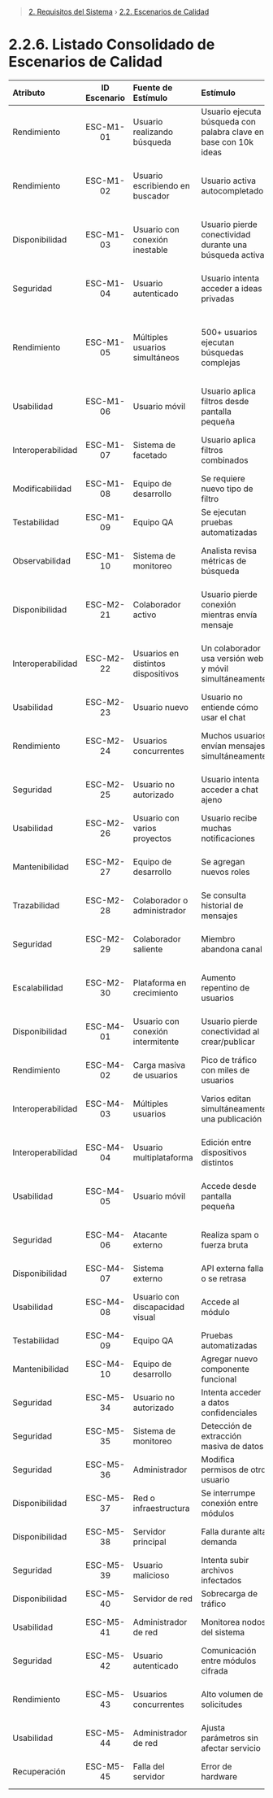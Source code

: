 > [2. Requisitos del Sistema](../2.md) › [2.2. Escenarios de Calidad](2.2.md)

# 2.2.6. Listado Consolidado de Escenarios de Calidad

| **Atributo** | **ID Escenario** | **Fuente de Estímulo** | **Estímulo** | **Artefacto** | **Entorno** | **Respuesta** | **Medida de Respuesta** |
|:-|:-:|:-|:-|:-|:-|:-|:-|
| Rendimiento | ESC-M1-01 | Usuario realizando búsqueda | Usuario ejecuta búsqueda con palabra clave en base con 10k ideas | Motor de búsqueda del módulo | Base de datos con 10,000 ideas indexadas | El sistema devuelve resultados ordenados por relevancia | p95 ≤ 1 s | Garantiza experiencia fluida |
| Rendimiento | ESC-M1-02 | Usuario escribiendo en buscador | Usuario activa autocompletado | Servicio de autocompletado | Interacción en tiempo real | El sistema muestra sugerencias relevantes sin duplicados | p95 ≤ 150 ms | Crítico para UX moderna |
| Disponibilidad | ESC-M1-03 | Usuario con conexión inestable | Usuario pierde conectividad durante una búsqueda activa | Módulo de Búsqueda | Uso normal con conexión intermitente | El sistema guarda caché local y restaura estado al reconectarse | Restauración ≤ 3 s | Evita frustración y pérdida de contexto |
| Seguridad | ESC-M1-04 | Usuario autenticado | Usuario intenta acceder a ideas privadas | Control de acceso del módulo | Múltiples niveles de visibilidad | El sistema filtra resultados según permisos del usuario | 100 % visibilidad respetada | Protege confidencialidad |
| Rendimiento | ESC-M1-05 | Múltiples usuarios simultáneos | 500+ usuarios ejecutan búsquedas complejas | Servidor de búsqueda | Pico de tráfico en horario prime | El sistema mantiene respuesta aceptable gracias a indexación y caché | p95 ≤ 2 s | Asegura escalabilidad |
| Usabilidad | ESC-M1-06 | Usuario móvil | Usuario aplica filtros desde pantalla pequeña | Interfaz responsive del módulo | Dispositivo < 6” | Interfaz adaptada con filtros colapsables | 100 % funciones accesibles | Clave para accesibilidad |
| Interoperabilidad | ESC-M1-07 | Sistema de facetado | Usuario aplica filtros combinados | API de filtrado | Consulta con múltiples filtros | El sistema procesa filtros de forma consistente | Actualización ≤ 500 ms | Coherencia en navegación facetada |
| Modificabilidad | ESC-M1-08 | Equipo de desarrollo | Se requiere nuevo tipo de filtro | Código fuente del módulo | Evolución del sistema | Se agrega sin afectar lógica existente | Implementación ≤ 2 días | Facilita extensión |
| Testabilidad | ESC-M1-09 | Equipo QA | Se ejecutan pruebas automatizadas | Entorno de staging | Datos de prueba simulados | Se registran logs y métricas completas | Cobertura ≥ 85 % | Asegura calidad continua |
| Observabilidad | ESC-M1-10 | Sistema de monitoreo | Analista revisa métricas de búsqueda | Subsistema de telemetría | Producción | Registro de eventos y métricas de latencia | 100 % búsquedas registradas | Optimización basada en datos |
| Disponibilidad | ESC-M2-21 | Colaborador activo | Usuario pierde conexión mientras envía mensaje | Módulo de Chat | Conexión inestable | Sistema guarda mensaje localmente y lo reenvía al reconectarse | Recuperación ≤ 5 s |
| Interoperabilidad | ESC-M2-22 | Usuarios en distintos dispositivos | Un colaborador usa versión web y móvil simultáneamente | Servicio de sincronización | Sesión multi-dispositivo | Los mensajes se reflejan en ambos dispositivos sin duplicados | Sincronización ≤ 1 s |
| Usabilidad | ESC-M2-23 | Usuario nuevo | Usuario no entiende cómo usar el chat | Interfaz de chat | Primer acceso | Se despliega tutorial guiado con ejemplos | Tasa de error ≤ 2 % |
| Rendimiento | ESC-M2-24 | Usuarios concurrentes | Muchos usuarios envían mensajes simultáneamente | Servidor de chat | Alta concurrencia | Sistema usa colas para mantener latencia estable | Latencia ≤ 2 s con 100+ usuarios |
| Seguridad | ESC-M2-25 | Usuario no autorizado | Usuario intenta acceder a chat ajeno | Control de acceso del chat | Intento no válido | Sistema rechaza conexión y registra intento | 100 % intentos bloqueados |
| Usabilidad | ESC-M2-26 | Usuario con varios proyectos | Usuario recibe muchas notificaciones | Subsistema de notificaciones | Sesión con múltiples canales | Sistema agrupa y permite silenciar chats | Reducción de alertas ≥ 70 % |
| Mantenibilidad | ESC-M2-27 | Equipo de desarrollo | Se agregan nuevos roles | Código del módulo de roles | Mantenimiento planificado | Nuevos roles configurables sin afectar existentes | Despliegue ≤ 10 min |
| Trazabilidad | ESC-M2-28 | Colaborador o administrador | Se consulta historial de mensajes | Base de datos del chat | Panel del proyecto | Se muestra registro con fecha y autor | Consulta ≤ 2 s |
| Seguridad | ESC-M2-29 | Colaborador saliente | Miembro abandona canal | Sistema de control de acceso | Cierre de sesión | Revoca permisos y conserva registro | Revocación ≤ 3 s |
| Escalabilidad | ESC-M2-30 | Plataforma en crecimiento | Aumento repentino de usuarios | Microservicio de chat | Pico de 5000 usuarios | Escala horizontalmente y mantiene latencia | Disponibilidad ≥ 95 % |
| Disponibilidad | ESC-M4-01 | Usuario con conexión intermitente | Usuario pierde conectividad al crear/publicar | Módulo de Publicación | Uso normal | Autoguarda y recupera borrador al reconectarse | Recuperación ≤ 5 s | Evita pérdida de trabajo |
| Rendimiento | ESC-M4-02 | Carga masiva de usuarios | Pico de tráfico con miles de usuarios | Servidor principal | Alta concurrencia | Sistema escala horizontalmente | Disponibilidad ≥ 90 % | Garantiza confiabilidad |
| Interoperabilidad | ESC-M4-03 | Múltiples usuarios | Varios editan simultáneamente una publicación | Interfaz de publicación | Sesión colaborativa | Cambios sincronizados y resolución de conflictos | Propagación ≤ 1 s | Confianza y productividad |
| Interoperabilidad | ESC-M4-04 | Usuario multiplataforma | Edición entre dispositivos distintos | Autenticación del módulo | Cambio de dispositivo | Sistema sincroniza garantizando consistencia | Actualización ≤ 2 s | Experiencia fluida |
| Usabilidad | ESC-M4-05 | Usuario móvil | Accede desde pantalla pequeña | API de interfaz | Pantalla < 6” | Interfaz responsive sin pérdida de funciones | 100 % accesible | Crucial para adopción móvil |
| Seguridad | ESC-M4-06 | Atacante externo | Realiza spam o fuerza bruta | Servidor de ideas | Acceso no autorizado | Sistema bloquea, detecta y registra | Bloqueo ≤ 2 s | Protege la plataforma |
| Disponibilidad | ESC-M4-07 | Sistema externo | API externa falla o se retrasa | Código del módulo | Dependencia activa | Sistema aísla la falla y reintenta | Reintento ≤ 5 s | Minimiza impacto externo |
| Usabilidad | ESC-M4-08 | Usuario con discapacidad visual | Accede al módulo | Interfaz del módulo | Lectores de pantalla | Navegación completa compatible con WCAG 2.1 AA | 100 % cumplimiento | Accesibilidad universal |
| Testabilidad | ESC-M4-09 | Equipo QA | Pruebas automatizadas | Entorno de pruebas | Staging | Logs completos y trazabilidad | Respuesta ≤ 2 s | Detección temprana de errores |
| Mantenibilidad | ESC-M4-10 | Equipo de desarrollo | Agregar nuevo componente funcional | Código del módulo | Ciclo evolutivo | Integración sin impacto mayor | Integración ≤ 3 días | Facilita evolución |
| Seguridad | ESC-M5-34 | Usuario no autorizado | Intenta acceder a datos confidenciales | Control de acceso | Producción | Bloquea intento, registra y notifica | 100 % bloqueados |
| Seguridad | ESC-M5-35 | Sistema de monitoreo | Detección de extracción masiva de datos | Base de datos | Alta carga | Genera alerta y bloquea IP | Alerta ≤ 5 s, bloqueo ≤ 10 s |
| Seguridad | ESC-M5-36 | Administrador | Modifica permisos de otro usuario | Módulo de roles | Sesión autenticada | Valida privilegios y registra evento | Validación ≤ 2 s |
| Disponibilidad | ESC-M5-37 | Red o infraestructura | Se interrumpe conexión entre módulos | API interna | Entorno distribuido | Guarda estado y reanuda procesos | Recuperación ≤ 5 s |
| Disponibilidad | ESC-M5-38 | Servidor principal | Falla durante alta demanda | Backend en nube | Pico de uso | Activa servidor de respaldo automático | Downtime ≤ 10 s |
| Seguridad | ESC-M5-39 | Usuario malicioso | Intenta subir archivos infectados | Módulo de carga | Sesión activa | Analiza, bloquea y registra archivo | 100 % detectados |
| Disponibilidad | ESC-M5-40 | Servidor de red | Sobrecarga de tráfico | Sistema de monitoreo | Alta concurrencia | Balancea carga entre nodos | Latencia ≤ 3 s |
| Usabilidad | ESC-M5-41 | Administrador de red | Monitorea nodos del sistema | Panel de administración | Sesión técnica | Muestra métricas en tiempo real | Actualización ≤ 1 s |
| Seguridad | ESC-M5-42 | Usuario autenticado | Comunicación entre módulos cifrada | API Gateway | Tráfico normal | Usa HTTPS/TLS 1.3 y JWT | 100 % sesiones cifradas |
| Rendimiento | ESC-M5-43 | Usuarios concurrentes | Alto volumen de solicitudes | Servidor backend | Pico de carga | Escala horizontalmente con contenedores | Respuesta ≤ 2 s |
| Usabilidad | ESC-M5-44 | Administrador de red | Ajusta parámetros sin afectar servicio | Consola de configuración | Sesión de mantenimiento | Cambios en caliente sin reinicio | 0 % downtime |
| Recuperación | ESC-M5-45 | Falla del servidor | Error de hardware | Servidor espejo | Entorno crítico | Restaura conectividad desde respaldo | Recuperación ≤ 15 s |